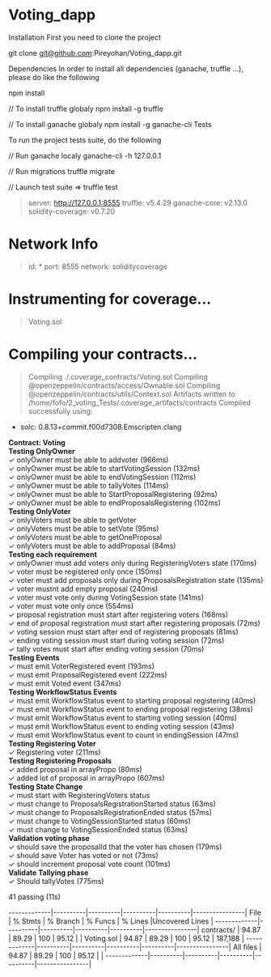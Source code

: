 # Voting_dapp
Installation
First you need to clone the project

git clone git@github.com:Pireyohan/Voting_dapp.git


Dependencies
In order to install all dependencies (ganache, truffle ...), please do like the following

npm install

// To install truffle globaly
npm install -g truffle

// To install ganache globaly
npm install -g ganache-cli
Tests

To run the project tests suite, do the following

// Run ganache localy
ganache-cli -h 127.0.0.1

// Run migrations
truffle migrate

// Launch test suite   => truffle test
> server:            http://127.0.0.1:8555
> truffle:           v5.4.29
> ganache-core:      v2.13.0
> solidity-coverage: v0.7.20

Network Info
============
> id:      *
> port:    8555
> network: soliditycoverage

Instrumenting for coverage...
=============================
> Voting.sol

Compiling your contracts...
===========================
> Compiling ./.coverage_contracts/Voting.sol
> Compiling @openzeppelin/contracts/access/Ownable.sol
> Compiling @openzeppelin/contracts/utils/Context.sol
> Artifacts written to /home/fofo/2_voting_Tests/.coverage_artifacts/contracts
> Compiled successfully using:
   - solc: 0.8.13+commit.f00d7308.Emscripten.clang

  **Contract: Voting**<br>
                   **Testing OnlyOwner** <br>
      ✓ onlyOwner must be able to addvoter (966ms) <br>
      ✓ onlyOwner must be able to startVotingSession (132ms) <br>
      ✓ onlyOwner must be able to endVotingSession (112ms) <br>
      ✓ onlyOwner must be able to tallyVotes (114ms) <br>
      ✓ onlyOwner must be able to StartProposalRegistering (92ms)  <br>
      ✓ onlyOwner must be able to endProposalsRegistering (102ms)    <br>
                    **Testing OnlyVoter**<br>
      ✓ onlyVoters must be able to getVoter <br>
      ✓ onlyVoters must be able to setVote (95ms) <br>
      ✓ onlyVoters must be able to getOneProposal <br>
      ✓ onlyVoters must be able to addProposal (84ms) <br>
                    **Testing each requirement**  <br>
      ✓ onlyOwner must add voters only during RegisteringVoters state (170ms)  <br>
      ✓ voter must be registered only once (150ms)  <br>
      ✓ voter must add proposals only during ProposalsRegistration state (135ms)  <br>
      ✓ voter mustnt add empty proposal (240ms)  <br>
      ✓ voter must vote only during VotingSession state (141ms)  <br>
      ✓ voter must vote only once (554ms) <br>
      ✓ proposal registration must start after registering voters (168ms) <br>
      ✓ end of proposal registration must start after registering proposals (72ms) <br>
      ✓ voting session must start after end of registering proposals (81ms) <br>
      ✓ ending voting session must start during voting session (72ms) <br>
      ✓ tally votes must start after ending voting session (70ms) <br>
                     **Testing Events** <br>
      ✓ must emit VoterRegistered event (193ms) <br>
      ✓ must emit ProposalRegistered event (222ms) <br>
      ✓ must emit Voted event (347ms) <br>
                     **Testing WorkflowStatus Events**  <br>
      ✓ must emit WorkflowStatus event to starting proposal registering (40ms) <br>
      ✓ must emit  WorkflowStatus event to ending proposal registering (38ms) <br>
      ✓ must emit WorkflowStatus event to starting voting session (40ms) <br>
      ✓ must emit WorkflowStatus event to ending voting session (43ms) <br>
      ✓ must emit WorkflowStatus event to count in endingSession (47ms) <br>
                     **Testing Registering Voter** <br>
      ✓ Registering voter (211ms) <br>
                     **Testing Registering Proposals** <br>
      ✓ added proposal in arrayPropo (80ms) <br>
      ✓ added lot of proposal in arrayPropo (607ms) <br>
                     **Testing State Change** <br>
      ✓ must start with RegisteringVoters status <br>
      ✓ must change to ProposalsRegistrationStarted status (63ms) <br>
      ✓ must change to ProposalsRegistrationEnded status (57ms) <br>
      ✓ must change to VotingSessionStarted status (60ms) <br>
      ✓ must change to VotingSessionEnded status (63ms) <br>
                    **Validation voting phase** <br>
      ✓ should save the proposalId that the voter has chosen (179ms) <br>
      ✓ should save Voter has voted or not (73ms) <br>
      ✓ should increment proposal vote count (101ms) <br>
                    **Validate Tallying phase** <br>
      ✓ Should tallyVotes (775ms) <br>


  41 passing (11s) <br>

-------------|----------|----------|----------|----------|----------------|
File         |  % Stmts | % Branch |  % Funcs |  % Lines |Uncovered Lines |
-------------|----------|----------|----------|----------|----------------|
 contracts/  |    94.87 |    89.29 |      100 |    95.12 |                |
  Voting.sol |    94.87 |    89.29 |      100 |    95.12 |        187,188 |
-------------|----------|----------|----------|----------|----------------|
All files    |    94.87 |    89.29 |      100 |    95.12 |                |
-------------|----------|----------|----------|----------|----------------|

